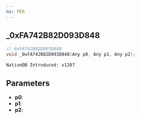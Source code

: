```yaml
---
ns: PED
---
```

## _0xFA742B82D093D848

```c
// 0xFA742B82D093D848
void _0xFA742B82D093D848(Any p0, Any p1, Any p2);
```

```
NativeDB Introduced: v1207
```

## Parameters
* **p0**:
* **p1**:
* **p2**:
